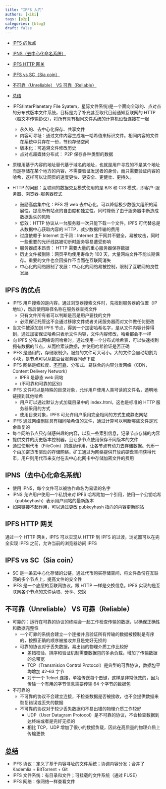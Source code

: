 ```yaml
---
title: "IPFS 入门"
authors: [kiki]
tags: [p2p]
categories: [blog]
draft: false
---
```


- [IPFS 的优点](#ipfs-%e7%9a%84%e4%bc%98%e7%82%b9)
- [IPNS（去中心化命名系统）](#ipns%e5%8e%bb%e4%b8%ad%e5%bf%83%e5%8c%96%e5%91%bd%e5%90%8d%e7%b3%bb%e7%bb%9f)
- [IPFS HTTP 网关](#ipfs-http-%e7%bd%91%e5%85%b3)
- [IPFS vs SC（Sia coin）](#ipfs-vs-scsia-coin)
- [不可靠（Unreliable） VS 可靠（Reliable）](#%e4%b8%8d%e5%8f%af%e9%9d%a0unreliable-vs-%e5%8f%af%e9%9d%a0reliable)
- [总结](#%e6%80%bb%e7%bb%93)

- IPFS(InterPlanetary File Syatem，星际文件系统)是一个面向全球的、点对点的分布式版本文件系统，目标是为了补充甚至取代目前通知互联网的 HTTP（超文本传输协议），将所有具有相同文件系统的计算机设备连接在一起
  - 永久的、去中心化保存、共享文件
  - 内容可寻址：通过文件内容生成唯一哈希值来标识文件。相同内容的文件在系统中只存在一份，节约存储空间
  - 版本化：可追溯文件修改历史
  - 点对点超媒体分布式： P2P 保存各种类型的数据
- 原理用基于内容的地址替代基于域名的地址，也就是用户寻找的不是某个地址而是存储在某个地方的内容，不需要验证发送者的身份，而只需要验证内容的哈希，这样可以让网页的速度更快、更安全、更健壮、更持久。
- HTTP 的问题：互联网的数据交互模式使用的是 B/S 和 C/S 模式，即客户-服务器、浏览器-服务器模式
  - 鼓励高度集中化：PFS 将 web 去中心化，可以降低极少数强大组织的延展性，提高所有站点的自由度和独立性，同时降低了由于服务器中断造成数据丢失的风险
  - 低效：HTTP 协议从一台服务器一次只能下载一个文件，IPFS 可代替总是从数据中心获取内容的 HTTP，减少数据传输的费用
  - 过度依赖于 Internet 主干网：Internet 主干网并不健全，易被攻击，同时一些重要的光纤线路被切断时服务容易遭受影响
  - 服务器成本昂贵： HTTP 需要大量的重心服务器保存数据
  - 历史文件被删除：网页平均使用寿命为 100 天，大量网站文件不能长期保存。重要的文件也会因操作不当而在互联网消失
  - 中心化的网络限制了发展：中心化的网络易被控制，限制了互联网的良性发展

## IPFS 的优点

- IPFS 用户搜索的是内容。通过浏览器搜索文件时，先找到服务器的位置（IP 地址），然后使用路径名称在服务器查找文件
  - 只有文件所有者可以判断是否是用户要找的文件
  - 必须保证托管这不会通过移除文件或者关闭服务器而对文件做任何更改
- 当文件被添加到 IPFS 节点，得到一个加密哈希名字，是从文件内容计算得到，通过加密保证哈希只表示文件内容，文件内容修改，哈希都会不一样
- 向 IPFS 分布式网络询问哈希时，通过使用一个分布式哈希表，可以快速找到拥有数据的节点，从而检索该数据，并使用哈希验证是否正确
- IPFS 是通用的，存储限制少。服务的文件可大可小。大的文件会自动切割为小块，是节点可以从数百台服务器同步下载
- IPFS 网络是细粒度、[不可靠](https://www.inetdaemon.com/tutorials/basic_concepts/communication/reliable_vs_unreliable.shtml)、分布式、易联合的内容分发网络（CDN，Content Delivery Network）
  - IPFS 是静态 web 网站
  - (不可靠和可靠的区别)
- IPFS 文件可以是特殊的目录对象，允许用户使用人类可读的文件名，透明地链接到其他哈希
  - 用户可以通过默认方式加载目录中的 index.html，这也是标准的 HTTP 服务器采用的方式
  - 使用目录对象，IPFS 可允许用户采用完全相同的方式生成静态网站
- IPFS 通过网络删除具有相同哈希值的文件，通过计算可以判断哪些文件是冗余重复的
- 每个网络节点只存储感兴趣的内容，以及一些索引信息，记录节点存储的内容
- 提供文件的历史版本控制器，且让多节点使用保存不同版本的文件
- 通过使用代币（FileCoin）的激励作用，让各节点有动力去存储数据。代币一个由加密货币驱动的存储网络。矿工通过为网络提供开放的硬盘空间获得代币，用户则用代币来支付在去中心化网卡中存储加密文件的费用

## IPNS（去中心化命名系统）

- 使用 IPNS，每个文件可以被协作命名为易读的名字
- IPNS 允许用户使用一个私钥来对 IPFS 哈希附加一个引用，使用一个公钥哈希（pubkeyhash）表示用户网站的最新版本
- 如果链接不起作用，可以通过更改 pubkeyhash 指向的内容更新网站

## IPFS HTTP 网关

通过一个 HTTP 网关，IPFS 可以实现从 HTTP 到 IPFS 的过渡。浏览器可以在完全实现 IPFS 之前，允许当前的浏览器访问 IPFS

## IPFS vs SC（Sia coin）

- SC 是一条去中心化存储的公链，通过代币购买存储空间，将文件备份在互联网的多个节点上，提高文件的安全性
- IPFS 是一个底层的互联网协议，跟 HTTP 一样是交换信息。IPFS 实现的是互联网各个节点的文件读取、分享、交换

## 不可靠（Unreliable） VS 可靠（Reliable）

- 可靠的：运行在可靠的协议的终端会一起工作检查传输的数据，以确保正确性和数据完整性
  - 一个可靠的系统会建立一个连接并且验证所有传输的数据被控制是有序的，按照正确的顺序被接收并且是完好无损的
  - 可靠的协议对于丢失数据，易出错的物理介质工作比较好
    - 差错校验，排序和验证机制需要数据包的多余负载，增加了传输数据的总带宽
    - TCP（Transmision Control Protocol）是典型的可靠协议，数据包平均增加 42-63 字节
    - 对于一个 Telnet 连接，单独传送每个击键，这样是非常低效的，因为传输一个有用的字节信息需要传输 64 个字节的数据包
- 不可靠的
  - 不可靠的协议不会建立连接，不检查数据是否被接收，也不会提供数据来恢复错误或丢失的数据
  - 不可靠的协议对于较少丢失数据和不易出错的物理介质工作较好
    - UDP（User Datagram Protocol）是不可靠的协议，不会检查数据到达终端或者是完好无损的
    - 相比 TCP，UDP 增加了很小的数据负载，因此在高质量的物理介质上传输更快

## [总结](https://github.com/ipfs/ipfs#quick-summary)

- IPFS 协议：定义了基于内容寻址的文件系统；协调内容分发；合并了 Kademlia + BitTorrent + Git
- IPFS 文件系统：有目录和文件；可挂载的文件系统（通过 FUSE）
- IPFS 网络：像网络一样查看文件
